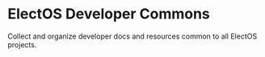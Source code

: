 # ElectOS Developer Commons

Collect and organize developer docs and resources common to all ElectOS projects.

